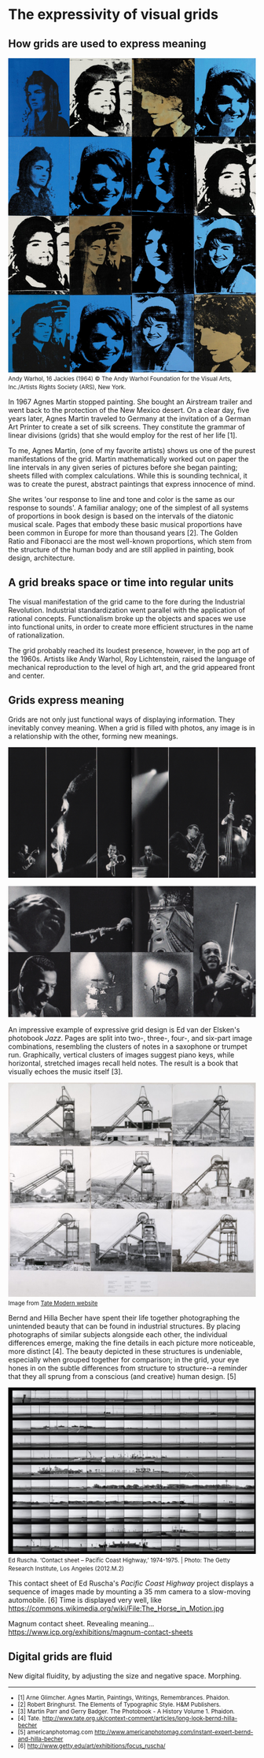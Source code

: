 # The expressivity of visual grids

## How grids are used to express meaning

![](/articles/photo-grids/assets/warhol-sixteen-jackies.jpg) <small>Andy Warhol, 16 Jackies (1964) © The Andy Warhol Foundation for the Visual Arts, Inc./Artists Rights Society (ARS), New York.</small>

In 1967 Agnes Martin stopped painting. She bought an Airstream trailer and went back to the protection of the New Mexico desert. On a clear day, five years later, Agnes Martin traveled to Germany at the invitation of a German Art Printer to create a set of silk screens. They constitute the grammar of linear divisions (grids) that she would employ for the rest of her life [1].

To me, Agnes Martin, (one of my favorite artists) shows us one of the purest manifestations of the grid. Martin mathematically worked out on paper the line intervals in any given series of pictures before she began painting; sheets filled with complex calculations. While this is sounding technical, it was to create the purest, abstract paintings that express innocence of mind.

She writes 'our response to line and tone and color is the same as our response to sounds'. A familiar analogy; one of the simplest of all systems of proportions in book design is based on the intervals of the diatonic musical scale. Pages that embody these basic musical proportions have been common in Europe for more than thousand years [2]. The Golden Ratio and Fibonacci are the most well-known proportions, which stem from the structure of the human body and are still applied in painting, book design, architecture.

## A grid breaks space or time into regular units

The visual manifestation of the grid came to the fore during the Industrial Revolution. Industrial standardization went parallel with the application of rational concepts. Functionalism broke up the objects and spaces we use into functional units, in order to create more efficient structures in the name of rationalization.

The grid probably reached its loudest presence, however, in the pop art of the 1960s. Artists like Andy Warhol, Roy Lichtenstein, raised the language of mechanical reproduction to the level of high art, and the grid appeared front and center.


## Grids express meaning

Grids are not only just functional ways of displaying information. They inevitably convey meaning. When a grid is filled with photos, any image is in a relationship with the other, forming new meanings.

![](/articles/photo-grids/assets/JAZZ-ed-van-der-elsken-1.jpg)

![](/articles/photo-grids/assets/JAZZ-ed-van-der-elsken-2.jpg)

An impressive example of expressive grid design is Ed van der Elsken's photobook *Jazz*. Pages are split into two-, three-, four-, and six-part image combinations, resembling the clusters of notes in a saxophone or trumpet run. Graphically, vertical clusters of images suggest piano keys, while horizontal, stretched images recall held notes. The result is a book that visually echoes the music itself [3].

![](/articles/photo-grids/assets/bechers.jpg)
<small>Image from [Tate Modern website](http://www.tate.org.uk/context-comment/articles/long-look-bernd-hilla-becher)</small>

Bernd and Hilla Becher have spent their life together photographing the unintended beauty that can be found in industrial structures. By placing photographs of similar subjects alongside each other, the individual differences emerge, making the fine details in each picture more noticeable, more distinct [4]. The beauty depicted in these structures is undeniable, especially when grouped together for comparison; in the grid, your eye hones in on the subtle differences from structure to structure--a reminder that they all sprung from a conscious (and creative) human design. [5]

![](/articles/photo-grids/assets/ed-ruscha-pacific-coast-highway-1024x687.jpg)
<small>Ed Ruscha. ‘Contact sheet – Pacific Coast Highway,’ 1974-1975. | Photo: The Getty Research Institute, Los Angeles (2012.M.2)</small>

This contact sheet of Ed Ruscha's *Pacific Coast Highway* project displays a sequence of images made by mounting a 35 mm camera to a slow-moving automobile. [6]
Time is displayed very well, like https://commons.wikimedia.org/wiki/File:The_Horse_in_Motion.jpg

Magnum contact sheet. Revealing meaning...
https://www.icp.org/exhibitions/magnum-contact-sheets

## Digital grids are fluid

New digital fluidity, by adjusting the size and negative space. Morphing.


---
<small>

* [1] Arne Glimcher. Agnes Martin, Paintings, Writings, Remembrances. Phaidon.
* [2] Robert Bringhurst. The Elements of Typographic Style. H&M Publishers.
* [3] Martin Parr and Gerry Badger. The Photobook - A History Volume 1. Phaidon.
* [4] Tate.  http://www.tate.org.uk/context-comment/articles/long-look-bernd-hilla-becher
* [5] americanphotomag.com http://www.americanphotomag.com/instant-expert-bernd-and-hilla-becher
* [6] http://www.getty.edu/art/exhibitions/focus_ruscha/

</small>


<!-- Voorbeelden voor in Viewbook Article

Photo-essay
http://www.tatianaplotnikova.com/part-i

Collage
http://www.sofiamauro.com/polaroids
http://www.arthurvanmegen.com
http://www.briano.co.uk
http://www.bobmunro.com/re-visited-urban-work

Typology
Sequence

Freeform
http://www.pramudiya.com/mobile-photography

Contact sheet
http://danielpeterschulz.com/view-all

Scrolling Gallery voorbeeld
-->
